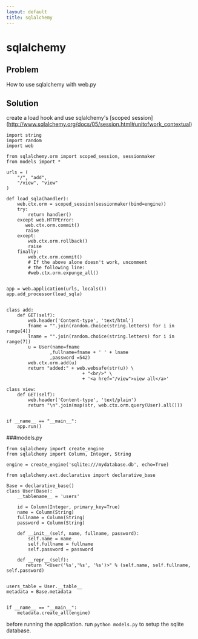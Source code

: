 ```yaml
---
layout: default
title: sqlalchemy
---
```


# sqlalchemy

## Problem

How to use sqlalchemy with web.py

## Solution

create a load hook and use sqlalchemy's [scoped session] (http://www.sqlalchemy.org/docs/05/session.html#unitofwork_contextual)


    import string
    import random
    import web

    from sqlalchemy.orm import scoped_session, sessionmaker
    from models import *

    urls = (
        "/", "add",
        "/view", "view"
    )

    def load_sqla(handler):
        web.ctx.orm = scoped_session(sessionmaker(bind=engine))
        try:
            return handler()
        except web.HTTPError:
           web.ctx.orm.commit()
           raise
        except:
            web.ctx.orm.rollback()
            raise
        finally:
            web.ctx.orm.commit()
            # If the above alone doesn't work, uncomment 
            # the following line:
            #web.ctx.orm.expunge_all() 


    app = web.application(urls, locals())
    app.add_processor(load_sqla)


    class add:
        def GET(self):
            web.header('Content-type', 'text/html')
            fname = "".join(random.choice(string.letters) for i in range(4))
            lname = "".join(random.choice(string.letters) for i in range(7))
            u = User(name=fname
                    ,fullname=fname + ' ' + lname
                    ,password =542)
            web.ctx.orm.add(u)
            return "added:" + web.websafe(str(u)) \
                                + "<br/>" \
                                + '<a href="/view">view all</a>'

    class view:
        def GET(self):
            web.header('Content-type', 'text/plain')
            return "\n".join(map(str, web.ctx.orm.query(User).all()))


    if __name__ == "__main__":
        app.run()


###models.py

    from sqlalchemy import create_engine
    from sqlalchemy import Column, Integer, String

    engine = create_engine('sqlite:///mydatabase.db', echo=True)

    from sqlalchemy.ext.declarative import declarative_base

    Base = declarative_base()
    class User(Base):
        __tablename__ = 'users'

        id = Column(Integer, primary_key=True)
        name = Column(String)
        fullname = Column(String)
        password = Column(String)

        def __init__(self, name, fullname, password):
            self.name = name
            self.fullname = fullname
            self.password = password

        def __repr__(self):
           return "<User('%s','%s', '%s')>" % (self.name, self.fullname, self.password)


    users_table = User.__table__
    metadata = Base.metadata


    if __name__ == "__main__":
        metadata.create_all(engine)



before running the application. run `python models.py` to setup the sqlite database.